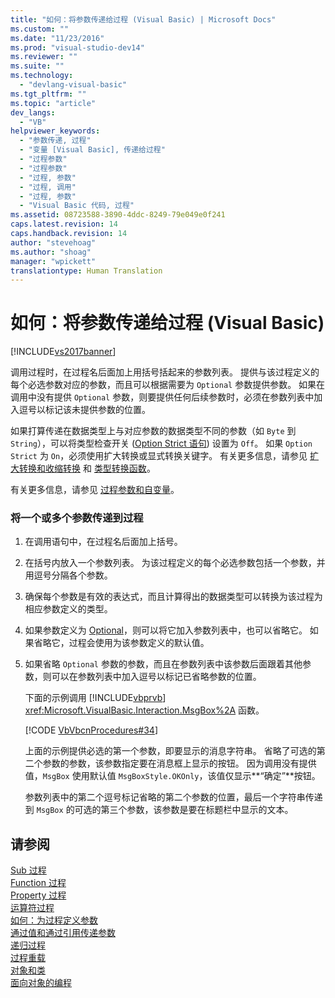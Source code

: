 ```yaml
---
title: "如何：将参数传递给过程 (Visual Basic) | Microsoft Docs"
ms.custom: ""
ms.date: "11/23/2016"
ms.prod: "visual-studio-dev14"
ms.reviewer: ""
ms.suite: ""
ms.technology: 
  - "devlang-visual-basic"
ms.tgt_pltfrm: ""
ms.topic: "article"
dev_langs: 
  - "VB"
helpviewer_keywords: 
  - "参数传递, 过程"
  - "变量 [Visual Basic], 传递给过程"
  - "过程参数"
  - "过程参数"
  - "过程, 参数"
  - "过程, 调用"
  - "过程, 参数"
  - "Visual Basic 代码, 过程"
ms.assetid: 08723588-3890-4ddc-8249-79e049e0f241
caps.latest.revision: 14
caps.handback.revision: 14
author: "stevehoag"
ms.author: "shoag"
manager: "wpickett"
translationtype: Human Translation
---
```

# 如何：将参数传递给过程 (Visual Basic)
[!INCLUDE[vs2017banner](../../../../csharp/includes/vs2017banner.md)]

调用过程时，在过程名后面加上用括号括起来的参数列表。  提供与该过程定义的每个必选参数对应的参数，而且可以根据需要为 `Optional` 参数提供参数。  如果在调用中没有提供 `Optional` 参数，则要提供任何后续参数时，必须在参数列表中加入逗号以标记该未提供参数的位置。  
  
 如果打算传递在数据类型上与对应参数的数据类型不同的参数（如 `Byte` 到 `String`），可以将类型检查开关 \([Option Strict 语句](../../../../visual-basic/language-reference/statements/option-strict-statement.md)\) 设置为 `Off`。  如果 `Option Strict` 为 `On`，必须使用扩大转换或显式转换关键字。  有关更多信息，请参见 [扩大转换和收缩转换](../../../../visual-basic/programming-guide/language-features/data-types/widening-and-narrowing-conversions.md) 和 [类型转换函数](../../../../visual-basic/language-reference/functions/type-conversion-functions.md)。  
  
 有关更多信息，请参见 [过程参数和自变量](../../../../visual-basic/programming-guide/language-features/procedures/procedure-parameters-and-arguments.md)。  
  
### 将一个或多个参数传递到过程  
  
1.  在调用语句中，在过程名后面加上括号。  
  
2.  在括号内放入一个参数列表。  为该过程定义的每个必选参数包括一个参数，并用逗号分隔各个参数。  
  
3.  确保每个参数是有效的表达式，而且计算得出的数据类型可以转换为该过程为相应参数定义的类型。  
  
4.  如果参数定义为 [Optional](../../../../visual-basic/language-reference/modifiers/optional.md)，则可以将它加入参数列表中，也可以省略它。  如果省略它，过程会使用为该参数定义的默认值。  
  
5.  如果省略 `Optional` 参数的参数，而且在参数列表中该参数后面跟着其他参数，则可以在参数列表中加入逗号以标记已省略参数的位置。  
  
     下面的示例调用 [!INCLUDE[vbprvb](../../../../csharp/programming-guide/concepts/linq/includes/vbprvb_md.md)] <xref:Microsoft.VisualBasic.Interaction.MsgBox%2A> 函数。  
  
     [!CODE [VbVbcnProcedures#34](../CodeSnippet/VS_Snippets_VBCSharp/VbVbcnProcedures#34)]  
  
     上面的示例提供必选的第一个参数，即要显示的消息字符串。  省略了可选的第二个参数的参数，该参数指定要在消息框上显示的按钮。  因为调用没有提供值，`MsgBox` 使用默认值 `MsgBoxStyle.OKOnly`，该值仅显示**“确定”**按钮。  
  
     参数列表中的第二个逗号标记省略的第二个参数的位置，最后一个字符串传递到 `MsgBox` 的可选的第三个参数，该参数是要在标题栏中显示的文本。  
  
## 请参阅  
 [Sub 过程](../../../../visual-basic/programming-guide/language-features/procedures/sub-procedures.md)   
 [Function 过程](../../../../visual-basic/programming-guide/language-features/procedures/function-procedures.md)   
 [Property 过程](../../../../visual-basic/programming-guide/language-features/procedures/property-procedures.md)   
 [运算符过程](../../../../visual-basic/programming-guide/language-features/procedures/operator-procedures.md)   
 [如何：为过程定义参数](../../../../visual-basic/programming-guide/language-features/procedures/how-to-define-a-parameter-for-a-procedure.md)   
 [通过值和通过引用传递参数](../../../../visual-basic/programming-guide/language-features/procedures/passing-arguments-by-value-and-by-reference.md)   
 [递归过程](../../../../visual-basic/programming-guide/language-features/procedures/recursive-procedures.md)   
 [过程重载](../../../../visual-basic/programming-guide/language-features/procedures/procedure-overloading.md)   
 [对象和类](../../../../visual-basic/programming-guide/language-features/objects-and-classes/index.md)   
 [面向对象的编程](../Topic/Object-Oriented%20Programming%20\(C%23%20and%20Visual%20Basic\).md)